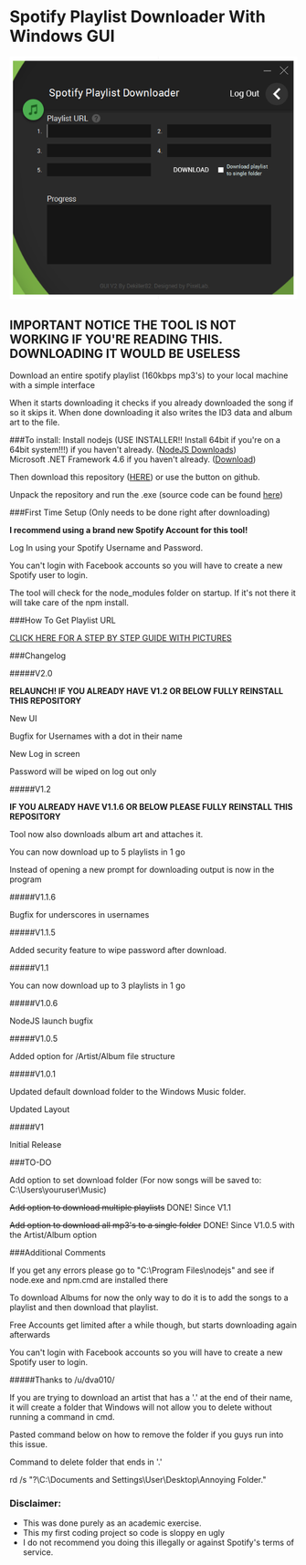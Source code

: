 # Spotify Playlist Downloader With Windows GUI

![image](guitool2.png)

## IMPORTANT NOTICE THE TOOL IS NOT WORKING IF YOU'RE READING THIS. DOWNLOADING IT WOULD BE USELESS

Download an entire spotify playlist (160kbps mp3's) to your local machine with a simple interface

When it starts downloading it checks if you already downloaded the song if so it skips it.
When done downloading it also writes the ID3 data and album art to the file.

###To install:
Install nodejs (USE INSTALLER!! Install 64bit if you're on a 64bit system!!!) if you haven't already. ([NodeJS Downloads](https://nodejs.org/en/download/))  
Microsoft .NET Framework 4.6 if you haven't already. ([Download](https://www.microsoft.com/en-US/download/details.aspx?id=48130))

Then download this repository ([HERE](https://github.com/dekiller82/spotify-playlist-downloader-with-windows-gui/archive/master.zip)) or use the button on github. 

Unpack the repository and run the .exe (source code can be found [here]( https://github.com/dekiller82/Spotify-Playlist-Downloader-GUI))

###First Time Setup (Only needs to be done right after downloading)

**I recommend using a brand new Spotify Account for this tool!**

Log In using your Spotify Username and Password.

You can't login with Facebook accounts so you will have to create a new Spotify user to login.

The tool will check for the node_modules folder on startup. If it's not there it will take care of the npm install.

###How To Get Playlist URL

[CLICK HERE FOR A STEP BY STEP GUIDE WITH PICTURES](http://imgur.com/a/tAFo3)

###Changelog

#####V2.0

**RELAUNCH! IF YOU ALREADY HAVE V1.2 OR BELOW FULLY REINSTALL THIS REPOSITORY**

New UI

Bugfix for Usernames with a dot in their name

New Log in screen

Password will be wiped on log out only

#####V1.2

**IF YOU ALREADY HAVE V1.1.6 OR BELOW PLEASE FULLY REINSTALL THIS REPOSITORY**

Tool now also downloads album art and attaches it.

You can now download up to 5 playlists in 1 go

Instead of opening a new prompt for downloading output is now in the program

#####V1.1.6

Bugfix for underscores in usernames

#####V1.1.5

Added security feature to wipe password after download.

#####V1.1

You can now download up to 3 playlists in 1 go

#####V1.0.6

NodeJS launch bugfix

#####V1.0.5

Added option for /Artist/Album file structure

#####V1.0.1

Updated default download folder to the Windows Music folder.

Updated Layout

#####V1

Initial Release

###TO-DO

Add option to set download folder (For now songs will be saved to: C:\Users\youruser\Music)

~~Add option to download multiple playlists~~ DONE! Since V1.1

~~Add option to download all mp3's to a single folder~~ DONE! Since V1.0.5 with the Artist/Album option

###Additional Comments

If you get any errors please go to "C:\Program Files\nodejs" and see if node.exe and npm.cmd are installed there

To download Albums for now the only way to do it is to add the songs to a playlist and then download that playlist.

Free Accounts get limited after a while though, but starts downloading again afterwards

You can't login with Facebook accounts so you will have to create a new Spotify user to login.

#####Thanks to /u/dva010/

If you are trying to download an artist that has a '.' at the end of their name, it will create a folder that Windows will not allow you to delete without running a command in cmd.

Pasted command below on how to remove the folder if you guys run into this issue.

Command to delete folder that ends in '.'

rd /s "\?\C:\Documents and Settings\User\Desktop\Annoying Folder."

### Disclaimer:

- This was done purely as an academic exercise.
- This my first coding project so code is sloppy en ugly
- I do not recommend you doing this illegally or against Spotify's terms of service.

